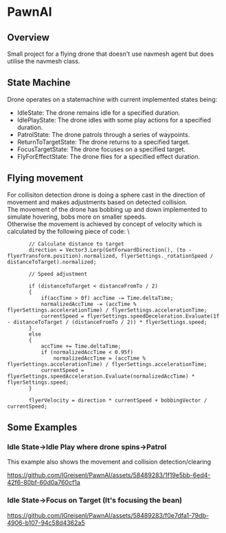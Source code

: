 # PawnAI

## Overview
Small project for a flying drone that doesn't use navmesh agent but does utilise the navmesh class.

## State Machine
Drone operates on a statemachine with current implemented states being:
 - IdleState: The drone remains idle for a specified duration.
 - IdlePlayState: The drone idles with some play actions for a specified duration.
 - PatrolState: The drone patrols through a series of waypoints.
 - ReturnToTargetState: The drone returns to a specified target.
 - FocusTargetState: The drone focuses on a specified target.
 - FlyForEffectState: The drone flies for a specified effect duration.


## Flying movement

For collisiton detection drone is doing a sphere cast in the direction of movement and makes adjustments based on detected collision. \
The movement of the drone has bobbing up and down implemented to simulate hovering, bobs more on smaller speeds. \
Otherwise the movement is achieved by concept of velocity which is calculated by the following piece of code: \
 ```
        // Calculate distance to target
        direction = Vector3.Lerp(GetForwardDirection(), (to - flyerTransform.position).normalized, flyerSettings._rotationSpeed / distanceToTarget).normalized;

        // Speed adjustment

        if (distanceToTarget < distanceFromTo / 2)
        {
            if(accTime > 0f) accTime -= Time.deltaTime;
            normalizedAccTime -= (accTime % flyerSettings.accelerationTime) / flyerSettings.accelerationTime;
            currentSpeed = flyerSettings.speedDeceleration.Evaluate(1f - distanceToTarget / (distanceFromTo / 2)) * flyerSettings.speed;
        }
        else
        {
            accTime += Time.deltaTime;
            if (normalizedAccTime < 0.95f)
                normalizedAccTime = (accTime % flyerSettings.accelerationTime) / flyerSettings.accelerationTime;
            currentSpeed = flyerSettings.speedAcceleration.Evaluate(normalizedAccTime) * flyerSettings.speed;
        }

        flyerVelocity = direction * currentSpeed + bobbingVector / currentSpeed;
 ```

## Some Examples
### Idle State->Idle Play where drone spins->Patrol

This example also shows the movement and collision detection/clearing

https://github.com/IGreisenI/PawnAI/assets/58489283/1f19e5bb-6ed4-42f6-80bf-60d0a760cf1a

### Idle State->Focus on Target (It's focusing the bean)

https://github.com/IGreisenI/PawnAI/assets/58489283/f0e7dfa1-79db-4906-b107-94c58d4362a5





